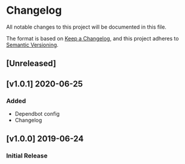 # Changelog
All notable changes to this project will be documented in this file.

The format is based on [Keep a Changelog](https://keepachangelog.com/en/1.0.0/),
and this project adheres to [Semantic Versioning](https://semver.org/spec/v2.0.0.html).

## [Unreleased]
<!-- markdownlint-disable -->
## [v1.0.1] 2020-06-25

### Added
- Dependbot config
- Changelog

## [v1.0.0] 2019-06-24

### Initial Release
<!-- markdownlint-restore -->
